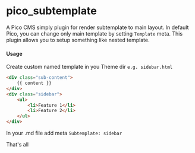 pico_subtemplate
===================================

A Pico CMS simply plugin for render subtemplate to main layout. 
In default Pico, you can change only main template by setting `Template` meta.
This plugin allows you to setup something like nested template.

#### Usage

Create custom named template in you Theme dir `e.g. sidebar.html`

````html
<div class="sub-content">
	{{ content }}
</div>
<div class="sidebar">
	<ul>
		<li>Feature 1</li>
		<li>Feature 2</li>
	</ul>
</div>
````

In your .md file add meta `Subtemplate: sidebar`

That's all